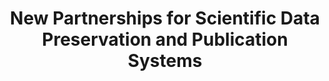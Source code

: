 ---
abstract: null
creators:
- Downs, Robert R.
- Lenhardt, Christopher
- Chen, Robert S.
- Xing, Xiaoshi
- Zhongming, Zhu
date: null
document_url: https://services.phaidra.univie.ac.at/api/object/o:294492/download
grand_parent: iPRES
institutions: []
keywords:
- beijing
landing_page_url: https://phaidra.univie.ac.at/o:294492
language: eng
layout: publication
license: CC BY-SA 3.0 AT
notes_url: null
parent: iPRES 2007
presentation_url: null
publication_type: presentation
size: 185471
source_name: iPRES
title: New Partnerships for Scientific Data Preservation and Publication Systems
year: 2007
---